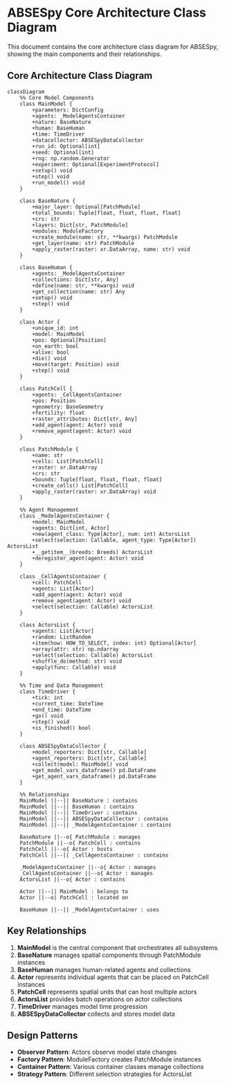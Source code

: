 # ABSESpy Core Architecture Class Diagram

This document contains the core architecture class diagram for ABSESpy, showing the main components and their relationships.

## Core Architecture Class Diagram

```mermaid
classDiagram
    %% Core Model Components
    class MainModel {
        +parameters: DictConfig
        +agents: _ModelAgentsContainer
        +nature: BaseNature
        +human: BaseHuman
        +time: TimeDriver
        +datacollector: ABSESpyDataCollector
        +run_id: Optional[int]
        +seed: Optional[int]
        +rng: np.random.Generator
        +experiment: Optional[ExperimentProtocol]
        +setup() void
        +step() void
        +run_model() void
    }

    class BaseNature {
        +major_layer: Optional[PatchModule]
        +total_bounds: Tuple[float, float, float, float]
        +crs: str
        +layers: Dict[str, PatchModule]
        +modules: ModuleFactory
        +create_module(name: str, **kwargs) PatchModule
        +get_layer(name: str) PatchModule
        +apply_raster(raster: xr.DataArray, name: str) void
    }

    class BaseHuman {
        +agents: _ModelAgentsContainer
        +collections: Dict[str, Any]
        +define(name: str, **kwargs) void
        +get_collection(name: str) Any
        +setup() void
        +step() void
    }

    class Actor {
        +unique_id: int
        +model: MainModel
        +pos: Optional[Position]
        +on_earth: bool
        +alive: bool
        +die() void
        +move(target: Position) void
        +step() void
    }

    class PatchCell {
        +agents: _CellAgentsContainer
        +pos: Position
        +geometry: BaseGeometry
        +fertility: float
        +raster_attributes: Dict[str, Any]
        +add_agent(agent: Actor) void
        +remove_agent(agent: Actor) void
    }

    class PatchModule {
        +name: str
        +cells: List[PatchCell]
        +raster: xr.DataArray
        +crs: str
        +bounds: Tuple[float, float, float, float]
        +create_cells() List[PatchCell]
        +apply_raster(raster: xr.DataArray) void
    }

    %% Agent Management
    class _ModelAgentsContainer {
        +model: MainModel
        +agents: Dict[int, Actor]
        +new(agent_class: Type[Actor], num: int) ActorsList
        +select(selection: Callable, agent_type: Type[Actor]) ActorsList
        +__getitem__(breeds: Breeds) ActorsList
        +deregister_agent(agent: Actor) void
    }

    class _CellAgentsContainer {
        +cell: PatchCell
        +agents: List[Actor]
        +add_agent(agent: Actor) void
        +remove_agent(agent: Actor) void
        +select(selection: Callable) ActorsList
    }

    class ActorsList {
        +agents: List[Actor]
        +random: ListRandom
        +item(how: HOW_TO_SELECT, index: int) Optional[Actor]
        +array(attr: str) np.ndarray
        +select(selection: Callable) ActorsList
        +shuffle_do(method: str) void
        +apply(func: Callable) void
    }

    %% Time and Data Management
    class TimeDriver {
        +tick: int
        +current_time: DateTime
        +end_time: DateTime
        +go() void
        +step() void
        +is_finished() bool
    }

    class ABSESpyDataCollector {
        +model_reporters: Dict[str, Callable]
        +agent_reporters: Dict[str, Callable]
        +collect(model: MainModel) void
        +get_model_vars_dataframe() pd.DataFrame
        +get_agent_vars_dataframe() pd.DataFrame
    }

    %% Relationships
    MainModel ||--|| BaseNature : contains
    MainModel ||--|| BaseHuman : contains
    MainModel ||--|| TimeDriver : contains
    MainModel ||--|| ABSESpyDataCollector : contains
    MainModel ||--|| _ModelAgentsContainer : contains

    BaseNature ||--o{ PatchModule : manages
    PatchModule ||--o{ PatchCell : contains
    PatchCell ||--o{ Actor : hosts
    PatchCell ||--|| _CellAgentsContainer : contains

    _ModelAgentsContainer ||--o{ Actor : manages
    _CellAgentsContainer ||--o{ Actor : manages
    ActorsList ||--o{ Actor : contains

    Actor ||--|| MainModel : belongs to
    Actor ||--o| PatchCell : located on

    BaseHuman ||--|| _ModelAgentsContainer : uses
```

## Key Relationships

1. **MainModel** is the central component that orchestrates all subsystems
2. **BaseNature** manages spatial components through PatchModule instances
3. **BaseHuman** manages human-related agents and collections
4. **Actor** represents individual agents that can be placed on PatchCell instances
5. **PatchCell** represents spatial units that can host multiple actors
6. **ActorsList** provides batch operations on actor collections
7. **TimeDriver** manages model time progression
8. **ABSESpyDataCollector** collects and stores model data

## Design Patterns

- **Observer Pattern**: Actors observe model state changes
- **Factory Pattern**: ModuleFactory creates PatchModule instances
- **Container Pattern**: Various container classes manage collections
- **Strategy Pattern**: Different selection strategies for ActorsList
